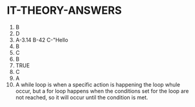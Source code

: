 # IT-THEORY-ANSWERS
1. B
2. D
3. A-3.14 B-42 C-"Hello
4. B
5. C
6. B
7. TRUE
8. C
9. A
10. A while loop is when a specific action is happening the loop whule occur, but a for loop happens when the conditions set for the loop are not reached, so it will occur until the condition is met.
